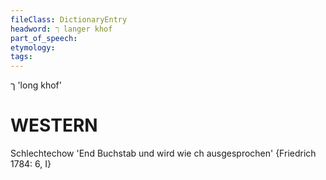 ```yaml
---
fileClass: DictionaryEntry
headword: ך langer khof
part_of_speech: 
etymology: 
tags: 
---
```

ך
'long khof'

WESTERN
========

Schlechtechow 'End Buchstab und wird wie ch ausgesprochen' {Friedrich 1784: 6, I}